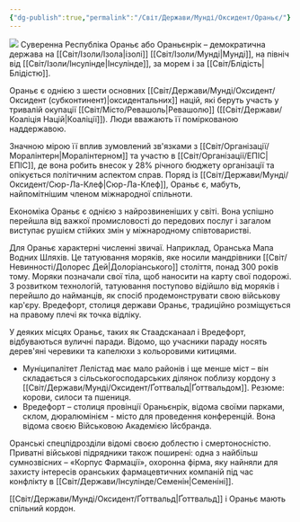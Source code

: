 ```yaml
---
{"dg-publish":true,"permalink":"/Світ/Держави/Мунді/Оксидент/Ораньє/"}
---
```


![](https://static.wikia.nocookie.net/discoelysium_gamepedia_en/images/b/b0/Klaasje_passport.png/revision/latest?cb=20191024110154)
Суверенна Республіка Ораньє або Ораньєнрік – демократична держава на [[Світ/Ізоли/Ізола\|ізолі]] [[Світ/Ізоли/Мунді\|Мунді]], на північ від [[Світ/Ізоли/Інсулінде\|Інсулінде]], за морем і за [[Світ/Блідість\|Блідістю]].

Ораньє є однією з шести основних [[Світ/Держави/Мунді/Оксидент/Оксидент (субконтинент)\|оксидентальних]] націй, які беруть участь у тривалій окупації [[Світ/Місто/Ревашоль\|Ревашолю]] ([[Світ/Держави/Коаліція Націй\|Коаліції]]). Люди вважають її поміркованою наддержавою.

Значною мірою її вплив зумовлений зв'язками з [[Світ/Організації/Моралінтерн\|Моралінтерном]] та участю в [[Світ/Організації/ЕПІС\|ЕПІС]], де вона робить внесок у 28% річного бюджету організації та опікується політичним аспектом справ. Поряд із [[Світ/Держави/Мунді/Оксидент/Сюр-Ла-Клеф\|Сюр-Ла-Клеф]], Ораньє є, мабуть, найпомітнішим членом міжнародної спільноти.

Економіка Ораньє є однією з найрозвиненіших у світі. Вона успішно перейшла від важкої промисловості до передових послуг і загалом виступає рушієм стійких змін у міжнародному співтоваристві.

Для Ораньє характерні численні звичаї. Наприклад, Оранська Мапа Водних Шляхів. Це татуювання моряків, яке носили мандрівники [[Світ/Невинності/Долорес Дей\|Долоріанського]] століття, понад 300 років тому. Моряки позначали свої тіла, щоб наносити на карту свої подорожі. З розвитком технологій, татуювання поступово відійшло від моряків і перейшло до найманців, як спосіб продемонструвати свою військову кар'єру. Вредефорт, столиця держави Ораньє, традиційно розміщується на правому плечі як точка відліку.

У деяких місцях Ораньє, таких як Стаадсканаал і Вредефорт, відбуваються вуличні паради. Відомо, що учасники параду носять дерев'яні черевики та капелюхи з кольоровими китицями.

- Муніципалітет Лелістад має мало районів і ще менше міст – він складається з сільськогосподарських ділянок поблизу кордону з [[Світ/Держави/Мунді/Оксидент/Ґоттвальд\|Ґоттвальдом]]. Резюме: корови, силоси та пшениця.
- Вредефорт – столиця провінції Ораньєнрік, відома своїми парками, склом, дюралюмінієм - місто для проведення конференцій. Вона відома своєю Військовою Академією Ійсбранда.

Оранські спецпідрозділи відомі своєю доблестю і смертоносністю. Приватні військові підрядники також поширені: одна з найбільш сумнозвісних – «Корпус Фармації», охоронна фірма, яку найняли для захисту інтересів оранських фармацевтичних компаній під час конфлікту в [[Світ/Держави/Інсулінде/Семенін\|Семеніні]].

[[Світ/Держави/Мунді/Оксидент/Ґоттвальд\|Ґоттвальд]] і Ораньє мають спільний кордон.